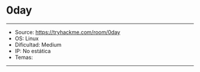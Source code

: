 # 0day

***
- Source: https://tryhackme.com/room/0day
- OS: Linux
- Dificultad: Medium
- IP: No estática
- Temas: 
***

